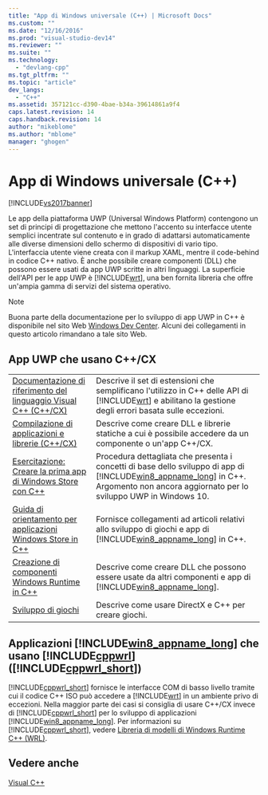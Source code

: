 ```yaml
---
title: "App di Windows universale (C++) | Microsoft Docs"
ms.custom: ""
ms.date: "12/16/2016"
ms.prod: "visual-studio-dev14"
ms.reviewer: ""
ms.suite: ""
ms.technology: 
  - "devlang-cpp"
ms.tgt_pltfrm: ""
ms.topic: "article"
dev_langs: 
  - "C++"
ms.assetid: 357121cc-d390-4bae-b34a-39614861a9f4
caps.latest.revision: 14
caps.handback.revision: 14
author: "mikeblome"
ms.author: "mblome"
manager: "ghogen"
---
```

# App di Windows universale (C++)
[!INCLUDE[vs2017banner](../assembler/inline/includes/vs2017banner.md)]

Le app della piattaforma UWP \(Universal Windows Platform\) contengono un set di principi di progettazione che mettono l'accento su interfacce utente semplici incentrate sul contenuto e in grado di adattarsi automaticamente alle diverse dimensioni dello schermo di dispositivi di vario tipo. L'interfaccia utente viene creata con il markup XAML, mentre il code\-behind in codice C\+\+ nativo. È anche possibile creare componenti \(DLL\) che possono essere usati da app UWP scritte in altri linguaggi. La superficie dell'API per le app UWP è [!INCLUDE[wrt](../atl/reference/includes/wrt_md.md)], una ben fornita libreria che offre un'ampia gamma di servizi del sistema operativo.  
  
> [!NOTE]
>  Buona parte della documentazione per lo sviluppo di app UWP in C\+\+ è disponibile nel sito Web [Windows Dev Center](http://go.microsoft.com/fwlink/p/?LinkId=255563). Alcuni dei collegamenti in questo articolo rimandano a tale sito Web.  
  
## App UWP che usano C\+\+\/CX  
  
|||  
|-|-|  
|[Documentazione di riferimento del linguaggio Visual C\+\+ \(C\+\+\/CX\)](http://go.microsoft.com/fwlink/p/?LinkId=255561)|Descrive il set di estensioni che semplificano l'utilizzo in C\+\+ delle API di [!INCLUDE[wrt](../atl/reference/includes/wrt_md.md)] e abilitano la gestione degli errori basata sulle eccezioni.|  
|[Compilazione di applicazioni e librerie \(C\+\+\/CX\)](http://go.microsoft.com/fwlink/p/?LinkId=264858)|Descrive come creare DLL e librerie statiche a cui è possibile accedere da un componente o un'app C\+\+\/CX.|  
|[Esercitazione: Creare la prima app di Windows Store con C\+\+](http://go.microsoft.com/fwlink/p/?LinkId=255556)|Procedura dettagliata che presenta i concetti di base dello sviluppo di app di [!INCLUDE[win8_appname_long](../build/includes/win8_appname_long_md.md)] in C\+\+. Argomento non ancora aggiornato per lo sviluppo UWP in Windows 10.|  
|[Guida di orientamento per applicazioni Windows Store in C\+\+](http://go.microsoft.com/fwlink/p/?LinkId=255553)|Fornisce collegamenti ad articoli relativi allo sviluppo di giochi e app di [!INCLUDE[win8_appname_long](../build/includes/win8_appname_long_md.md)] in C\+\+.|  
|[Creazione di componenti Windows Runtime in C\+\+](http://go.microsoft.com/fwlink/p/?LinkId=255559)|Descrive come creare DLL che possono essere usate da altri componenti e app di [!INCLUDE[win8_appname_long](../build/includes/win8_appname_long_md.md)].|  
|[Sviluppo di giochi](http://go.microsoft.com/fwlink/p/?LinkId=255554)|Descrive come usare DirectX e C\+\+ per creare giochi.|  
  
## Applicazioni [!INCLUDE[win8_appname_long](../build/includes/win8_appname_long_md.md)] che usano [!INCLUDE[cppwrl](../windows/includes/cppwrl_md.md)] \([!INCLUDE[cppwrl_short](../windows/includes/cppwrl_short_md.md)]\)  
 [!INCLUDE[cppwrl_short](../windows/includes/cppwrl_short_md.md)] fornisce le interfacce COM di basso livello tramite cui il codice C\+\+ ISO può accedere a [!INCLUDE[wrt](../atl/reference/includes/wrt_md.md)] in un ambiente privo di eccezioni. Nella maggior parte dei casi si consiglia di usare C\+\+\/CX invece di [!INCLUDE[cppwrl_short](../windows/includes/cppwrl_short_md.md)] per lo sviluppo di applicazioni [!INCLUDE[win8_appname_long](../build/includes/win8_appname_long_md.md)]. Per informazioni su [!INCLUDE[cppwrl_short](../windows/includes/cppwrl_short_md.md)], vedere [Libreria di modelli di Windows Runtime C\+\+ \(WRL\)](../windows/windows-runtime-cpp-template-library-wrl.md).  
  
## Vedere anche  
 [Visual C\+\+](../top/visual-cpp-in-visual-studio-2015.md)